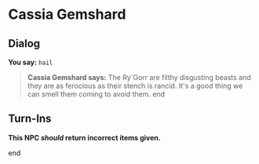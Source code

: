 # Cassia Gemshard
## Dialog

**You say:** `hail`



>**Cassia Gemshard says:** The Ry\`Gorr are filthy disgusting beasts and they are as ferocious as their stench is rancid.  It's a good thing we can smell them coming to avoid them.
end

## Turn-Ins



**This NPC *should* return incorrect items given.**

end